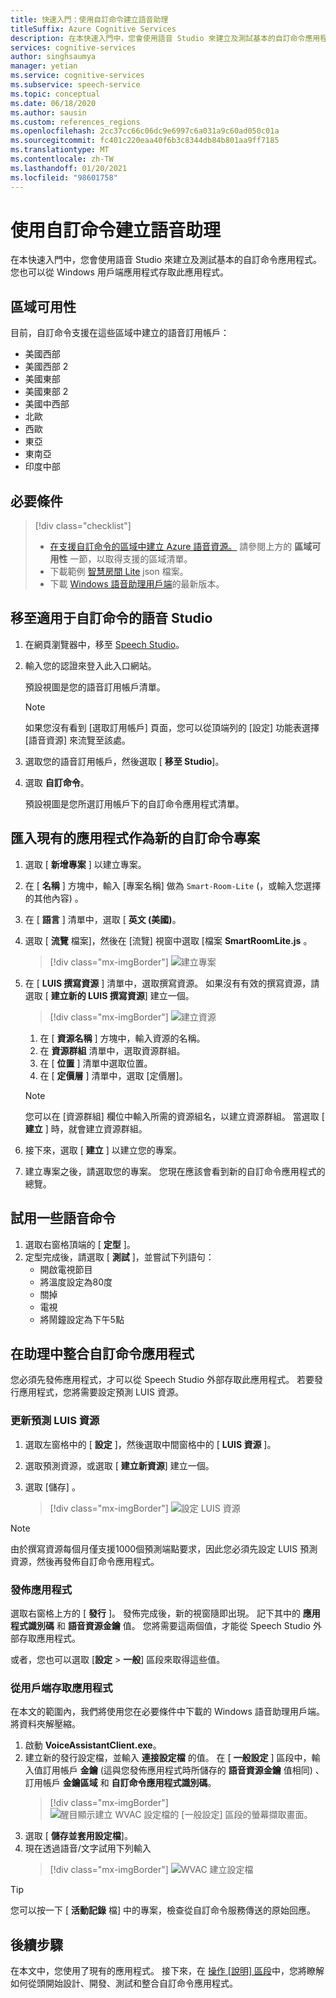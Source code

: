 ```yaml
---
title: 快速入門：使用自訂命令建立語音助理
titleSuffix: Azure Cognitive Services
description: 在本快速入門中，您會使用語音 Studio 來建立及測試基本的自訂命令應用程式。
services: cognitive-services
author: singhsaumya
manager: yetian
ms.service: cognitive-services
ms.subservice: speech-service
ms.topic: conceptual
ms.date: 06/18/2020
ms.author: sausin
ms.custom: references_regions
ms.openlocfilehash: 2cc37cc66c06dc9e6997c6a031a9c60ad050c01a
ms.sourcegitcommit: fc401c220eaa40f6b3c8344db84b801aa9ff7185
ms.translationtype: MT
ms.contentlocale: zh-TW
ms.lasthandoff: 01/20/2021
ms.locfileid: "98601758"
---
```

# <a name="create-a-voice-assistant-using-custom-commands"></a>使用自訂命令建立語音助理

在本快速入門中，您會使用語音 Studio 來建立及測試基本的自訂命令應用程式。 您也可以從 Windows 用戶端應用程式存取此應用程式。

## <a name="region-availability"></a>區域可用性
目前，自訂命令支援在這些區域中建立的語音訂用帳戶：
* 美國西部
* 美國西部 2
* 美國東部
* 美國東部 2
* 美國中西部
* 北歐
* 西歐
* 東亞
* 東南亞
* 印度中部

## <a name="prerequisites"></a>必要條件

> [!div class="checklist"]
> * <a href="https://ms.portal.azure.com/#create/Microsoft.CognitiveServicesSpeechServices" target="_blank">在支援自訂命令的區域中建立 Azure 語音資源。<span class="docon docon-navigate-external x-hidden-focus"></span></a> 請參閱上方的 **區域可用性** 一節，以取得支援的區域清單。
> * 下載範例 [智慧房間 Lite](https://aka.ms/speech/cc-quickstart) json 檔案。
> * 下載 [Windows 語音助理用戶端](https://aka.ms/speech/va-samples-wvac)的最新版本。

## <a name="go-to-the-speech-studio-for-custom-commands"></a>移至適用于自訂命令的語音 Studio

1. 在網頁瀏覽器中，移至 [Speech Studio](https://speech.microsoft.com/)。
1. 輸入您的認證來登入此入口網站。

   預設視圖是您的語音訂用帳戶清單。
   > [!NOTE]
   > 如果您沒有看到 [選取訂用帳戶] 頁面，您可以從頂端列的 [設定] 功能表選擇 [語音資源] 來流覽至該處。

1. 選取您的語音訂用帳戶，然後選取 [ **移至 Studio**]。
1. 選取 **自訂命令**。

   預設視圖是您所選訂用帳戶下的自訂命令應用程式清單。

## <a name="import-an-existing-application-as-a-new-custom-commands-project"></a>匯入現有的應用程式作為新的自訂命令專案

1. 選取 [ **新增專案** ] 以建立專案。

1. 在 [ **名稱** ] 方塊中，輸入 [專案名稱] 做為 `Smart-Room-Lite` (，或輸入您選擇的其他內容) 。
1. 在 [ **語言** ] 清單中，選取 [ **英文 (美國)**。
1. 選取 [ **流覽** 檔案]，然後在 [流覽] 視窗中選取 [檔案 **SmartRoomLite.js** 。

    > [!div class="mx-imgBorder"]
    > ![建立專案](media/custom-commands/import-project.png)

1.  在 [ **LUIS 撰寫資源** ] 清單中，選取撰寫資源。 如果沒有有效的撰寫資源，請選取 [  **建立新的 LUIS 撰寫資源**] 建立一個。

    > [!div class="mx-imgBorder"]
    > ![建立資源](media/custom-commands/create-new-luis-resource.png)
    
    
    1. 在 [ **資源名稱** ] 方塊中，輸入資源的名稱。
    1. 在 **資源群組** 清單中，選取資源群組。
    1. 在 [ **位置** ] 清單中選取位置。
    1. 在 [ **定價層** ] 清單中，選取 [定價層]。
    
    
    > [!NOTE]
    > 您可以在 [資源群組] 欄位中輸入所需的資源組名，以建立資源群組。 當選取 [ **建立** ] 時，就會建立資源群組。


1. 接下來，選取 [ **建立** ] 以建立您的專案。
1. 建立專案之後，請選取您的專案。
您現在應該會看到新的自訂命令應用程式的總覽。

## <a name="try-out-some-voice-commands"></a>試用一些語音命令
1. 選取右窗格頂端的 [ **定型** ]。
1. 定型完成後，請選取 [ **測試** ]，並嘗試下列語句：
    - 開啟電視節目
    - 將溫度設定為80度
    - 關掉
    - 電視
    - 將鬧鐘設定為下午5點

## <a name="integrate-custom-commands-application-in-an-assistant"></a>在助理中整合自訂命令應用程式
您必須先發佈應用程式，才可以從 Speech Studio 外部存取此應用程式。 若要發行應用程式，您將需要設定預測 LUIS 資源。  

### <a name="update-prediction-luis-resource"></a>更新預測 LUIS 資源


1. 選取左窗格中的 [ **設定** ]，然後選取中間窗格中的 [  **LUIS 資源** ]。
1. 選取預測資源，或選取 [ **建立新資源**] 建立一個。
1. 選取 [儲存]  。
    
    > [!div class="mx-imgBorder"]
    > ![設定 LUIS 資源](media/custom-commands/set-luis-resources.png)

> [!NOTE]
> 由於撰寫資源每個月僅支援1000個預測端點要求，因此您必須先設定 LUIS 預測資源，然後再發佈自訂命令應用程式。

### <a name="publish-the-application"></a>發佈應用程式

選取右窗格上方的 [  **發行** ]。 發佈完成後，新的視窗隨即出現。 記下其中的 **應用程式識別碼** 和 **語音資源金鑰** 值。 您將需要這兩個值，才能從 Speech Studio 外部存取應用程式。

或者，您也可以選取 [**設定**  >  **一般**] 區段來取得這些值。

### <a name="access-application-from-client"></a>從用戶端存取應用程式

在本文的範圍內，我們將使用您在必要條件中下載的 Windows 語音助理用戶端。 將資料夾解壓縮。
1. 啟動 **VoiceAssistantClient.exe**。
1. 建立新的發行設定檔，並輸入 **連接設定檔** 的值。 在 [ **一般設定** ] 區段中，輸入值訂用帳戶 **金鑰** (這與您發佈應用程式時所儲存的 **語音資源金鑰** 值相同) 、訂用帳戶 **金鑰區域** 和 **自訂命令應用程式識別碼**。
    > [!div class="mx-imgBorder"]
    > ![醒目顯示建立 WVAC 設定檔的 [一般設定] 區段的螢幕擷取畫面。](media/custom-commands/create-profile.png)
1. 選取 [ **儲存並套用設定檔**]。
1. 現在透過語音/文字試用下列輸入
    > [!div class="mx-imgBorder"]
    > ![WVAC 建立設定檔](media/custom-commands/conversation.png)


> [!TIP]
> 您可以按一下 [ **活動記錄** 檔] 中的專案，檢查從自訂命令服務傳送的原始回應。

## <a name="next-steps"></a>後續步驟

在本文中，您使用了現有的應用程式。 接下來，在 [操作 [說明] 區段](how-to-custom-commands-create-application-with-simple-commands.md)中，您將瞭解如何從頭開始設計、開發、測試和整合自訂命令應用程式。
